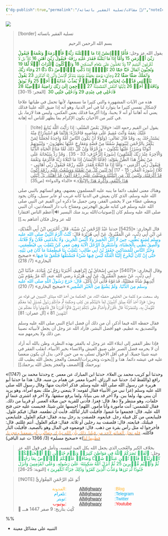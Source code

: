 ```yaml
---
{"dg-publish":true,"permalink":"/مقالات/تسلية الفقير باتسائه 📝/","noteIcon":"","created":"2025-06-10T15:36:26.297+03:00","updated":"2025-08-04T19:29:33.821+03:00"}
---
```



<img src="https://images.unsplash.com/photo-1541976844346-f18aeac57b06?q=80&w=735&auto=format&fit=crop&ixlib=rb-4.1.0&ixid=M3wxMjA3fDB8MHxwaG90by1wYWdlfHx8fGVufDB8fHx8fA%3D%3D"/>


> [!border] تسلية الفقير باتسائه
> 
> 
> <center>بسم الله الرحمن الرحيم </center>
> 
> يقول الله عز وجل: 
> <span style="color: green">فَأَمَّا ٱلۡإِنسَٰنُ إِذَا مَا ٱبۡتَلَىٰهُ رَبُّهُۥ فَأَكۡرَمَهُۥ وَنَعَّمَهُۥ فَيَقُولُ رَبِّيٓ أَكۡرَمَنِ 15 وَأَمَّآ إِذَا مَا ٱبۡتَلَىٰهُ فَقَدَرَ عَلَيۡهِ رِزۡقَهُۥ فَيَقُولُ رَبِّيٓ أَهَٰنَنِ 16 كَلَّاۖ بَل لَّا تُكۡرِمُونَ ٱلۡيَتِيمَ 17 وَلَا تَحَٰٓضُّونَ عَلَىٰ طَعَامِ ٱلۡمِسۡكِينِ 18 وَتَأۡكُلُونَ ٱلتُّرَاثَ أَكۡلٗا لَّمّٗا 19 وَتُحِبُّونَ ٱلۡمَالَ حُبّٗا جَمّٗا 20 كَلَّآۖ إِذَا دُكَّتِ ٱلۡأَرۡضُ دَكّٗا دَكّٗا 21 وَجَآءَ رَبُّكَ وَٱلۡمَلَكُ صَفّٗا صَفّٗا 22 وَجِاْيٓءَ يَوۡمَئِذِۭ بِجَهَنَّمَۚ يَوۡمَئِذٖ يَتَذَكَّرُ ٱلۡإِنسَٰنُ وَأَنَّىٰ لَهُ ٱلذِّكۡرَىٰ 23 يَقُولُ يَٰلَيۡتَنِي قَدَّمۡتُ لِحَيَاتِي 24 فَيَوۡمَئِذٖ لَّا يُعَذِّبُ عَذَابَهُۥٓ أَحَدٞ 25 وَلَا يُوثِقُ وَثَاقَهُۥٓ أَحَدٞ 26 يَٰٓأَيَّتُهَا ٱلنَّفۡسُ ٱلۡمُطۡمَئِنَّةُ 27 ٱرۡجِعِيٓ إِلَىٰ رَبِّكِ رَاضِيَةٗ مَّرۡضِيَّةٗ 28 فَٱدۡخُلِي فِي عِبَٰدِي 29 وَٱدۡخُلِي جَنَّتِي 30</span>  [الفجر: 15-30]
> 
> هذه من الآيات المشهورة والتي كثيرا ما نسمعها، لأنها تحمل في طياتها علاجا لإشكال نفسي كثيرا ما يتوارد لنا في أمر الدنيا، وهو أنه إذا ضيق الله علينا فذلك يعني أنه أهاننا أو أنه لا يحبنا، وإذا أكرمنا فذلك يعني العكس، وليس هذا لازما، بل في كثير من الأحيان يكون الإكرام بما يظهر للناس أنه إهانة. 
> 
> 
> > [!cite] يقول ابن القيم رحمه الله:
> > «وَقَالَ بَعْضُ السَّلَفِ: إِذَا رَأَيْتَ اللَّهَ يُتَابِعُ عَلَيْكَ نِعَمَهُ وَأَنْتَ مُقِيمٌ عَلَى مَعَاصِيهِ فَاحْذَرْهُ؛ فَإِنَّمَا هُوَ اسْتِدْرَاجٌ مِنْهُ يَسْتَدْرِجُكَ بِهِ، وَقَدْ قَالَ تَعَالَى: {وَلَوْلَا أَنْ يَكُونَ النَّاسُ أُمَّةً وَاحِدَةً لَجَعَلْنَا لِمَنْ يَكْفُرُ بِالرَّحْمَنِ لِبُيُوتِهِمْ سُقُفًا مِنْ فَضَّةٍ وَمَعَارِجَ عَلَيْهَا يَظْهَرُونَ - وَلِبُيُوتِهِمْ أَبْوَابًا وَسُرُرًا عَلَيْهَا يَتَّكِئُونَ - وَزُخْرُفًا وَإِنْ كُلُّ ذَلِكَ لَمَّا مَتَاعُ الْحَيَاةِ الدُّنْيَا وَالْآخِرَةُ عِنْدَ رَبِّكَ لِلْمُتَّقِينَ} [سُورَةُ الزُّخْرُفِ: 33 - 35] .
> >    وَقَدْ رَدَّ سُبْحَانَهُ عَلَى مَنْ يَظُنُّ هَذَا الظَّنَّ بِقَوْلِهِ: {فَأَمَّا الْإِنْسَانُ إِذَا مَا ‌ابْتَلَاهُ ‌رَبُّهُ فَأَكْرَمَهُ وَنَعَّمَهُ فَيَقُولُ رَبِّي أَكْرَمَنِي - وَأَمَّا إِذَا مَا ابْتَلَاهُ فَقَدَرَ عَلَيْهِ رِزْقَهُ فَيَقُولُ رَبِّي أَهَانَنِي - كَلَّا} [سُورَةُ الْفَجْرِ: 15 - 17] <u>أَيْ لَيْسَ كُلُّ مَنْ نَعَّمْتُهُ وَوَسَّعْتُ عَلَيْهِ رِزْقَهُ أَكُونُ قَدْ أَكْرَمْتُهُ، وَلَيْسَ كُلُّ مَنِ ابْتَلَيْتُهُ وَضَيَّقْتُ عَلَيْهِ رِزْقَهُ أَكُونُ قَدْ أَهَنْتُهُ، بَلْ أَبْتَلِي هَذَا بِالنِّعَمِ، وَأُكْرِمُ هَذَا بِالِابْتِلَاءِ</u>.»
> >    «الداء والدواء» (ص35)
> 
> وهناك معنى لطيف دائما ما ينبه عليه المسلمون بعضهم، وهو اتسائهم بالنبي صلى الله عليه وسلم، الذي كان يعيش في الدنيا كأنه غريب أو عابر سبيل، وكان يجود ويعطي عطاء من لا يخشى الفقر، ومن جميل ما ذكره ابن القيم عن النبي صلى الله عليه وسلم في كتابه طريق الهجرتين ومفتاح باب دار السعادتين، أن النبي صلى الله عليه وسلم كان [[صوتيات/الله يريد منك اليسير 🔊\|أعظم الناس افتقارا لله عز وجل فكان أغناهم به.]]
> 
> قال البخاري: 
> «[5425] حدثنا عَبْدُ الرَّحْمَنِ بْنُ شَيْبَةَ، قَالَ: أَخْبَرَنِي ابْنُ أَبِي الْفُدَيْكِ، عَنِ ابْنِ أَبِي ذِئْبٍ، عَنِ الْمَقْبُرِيِّ، عَنْ أَبِي هُرَيْرَةَ قَالَ: <font color="#00b0f0">كُنْتُ أَلْزَمُ النَّبِيَّ صلى الله عليه وسلم لِشِبَعِ بَطْنِي، حِينَ لَا آكُلُ الْخَمِيرَ وَلَا أَلْبَسُ الْحَرِيرَ، وَلَا يَخْدُمُنِي فُلَانٌ وَلَا فُلَانَةُ، وَأُلْصِقُ بَطْنِي بِالْحَصْبَاءِ، وَأَسْتَقْرِئُ الرَّجُلَ الْآيَةَ وَهِيَ مَعِي كَيْ يَنْقَلِبَ بِي فَيُطْعِمَنِي، وَخَيْرُ النَّاسِ لِلْمَسَاكِينِ جَعْفَرُ بْنُ أَبِي طَالِبٍ؛ يَنْقَلِبُ بِنَا فَيطْعِمُنَا مَا كَانَ فِي بَيْتِهِ، حَتَّى إِنْ كَانَ لَيُخْرِجُ إِلَيْنَا الْعُكَّةَ لَيْسَ فِيهَا شَيْءٌ فَنَشْتَقُّهَا فَنَلْعَقُ مَا فِيهَا</font>.»
> «صحيح البخاري» (7/ 218)
> 
> وقال البخاري: 
> «[5407] حدثني إِسْحَاقُ بْنُ إِبْرَاهِيمَ، أَخْبَرَنَا رَوْحُ بْنُ عُبَادَةَ، حَدَّثَنَا ابْنُ أَبِي ذِئْبٍ، عَنْ سَعِيدٍ الْمَقْبُرِيِّ، عَنْ أَبِي هُرَيْرَةَ رضي الله عنه، أَنَّهُ مَرَّ بِقَوْمٍ بَيْنَ أَيْدِيهِمْ شَاةٌ مَصْلِيَّةٌ، فَدَعَوْهُ فَأَبَى أَنْ يَأْكُلَ، <font color="#00b0f0">قَالَ: خَرَجَ رَسُولُ اللَّهِ صلى الله عليه وسلم مِنَ الدُّنْيَا، وَلَمْ يَشْبَعْ مِنَ الْخُبْزِ الشَّعِيرِ</font>.»
> «صحيح البخاري» (7/ 210)
> 
> وقد سمعت مرة كلمة من الخليفي حفظه الله، عن الحكمة من أخذ الله ميثاق النبيين في قوله عز وجل: 
> ﴿وَإِذۡ أَخَذَ ٱللَّهُ مِيثَٰقَ ٱلنَّبِيِّـۧنَ لَمَآ ءَاتَيۡتُكُم مِّن كِتَٰبٖ وَحِكۡمَةٖ ثُمَّ جَآءَكُمۡ رَسُولٞ مُّصَدِّقٞ لِّمَا مَعَكُمۡ لَتُؤۡمِنُنَّ بِهِۦ وَلَتَنصُرُنَّهُۥۚ قَالَ ءَأَقۡرَرۡتُمۡ وَأَخَذۡتُمۡ عَلَىٰ ذَٰلِكُمۡ إِصۡرِيۖ قَالُوٓاْ أَقۡرَرۡنَاۚ قَالَ فَٱشۡهَدُواْ وَأَنَا۠ مَعَكُم مِّنَ ٱلشَّٰهِدِينَ 81 ﴾ [آل عمران: 81]
> 
> فقال حفظه الله فيما أذكر، أن من ذلك أن فضل اتباع النبي صلى الله عليه وسلم والتصديق به عظيم، فهو أفضل البشر، فأراد الله عز وجل أن يجعل لأنبيائه نصيبا من ذلك ولا يحرمهم منه.
> 
> فإذا نظر الفقير إلى ابتلاء الله عز وجل له بالفقر بهذه النظرة، وظن بالله أنه أراد أن لا يحرمه فضل الصبر على ضيق العيش والاتساء بخير الأنبياء، انقلب الفقر في عينه شيئا جميلا، أو في أقل الأحوال تسلى به من حين لآخر، بدل أن يكون منغصا عليه في عيشه دائما. 
> هذا و [[بحوث وتحريرات/الضعفُ والعجز يجعل الله يطيب لك ويرحمك 📃\|الضعف والعجز يجعل الله يرحمك]]: 
> 
<div class="transclusion internal-embed is-loaded"><div class="markdown-embed">




«(1747) وحدثنا أبو كريب محمد بن العلاء. حدثنا ابن المبارك عن معمر. ح وحدثنا محمد بن رافع (واللفظ له). حدثنا عبد الرزاق. أخبرنا معمر عن همام بن منبه. قال: هذا ما حدثنا أبو هريرة عن رسول الله صلى الله عليه وسلم. فذكر أحاديث منها: وقال رسول الله صلى الله عليه وسلم (غزا نبي من الأنبياء فقال لقومه: لا يتبعني رجل ملك بضع امرأة، وهو يريد أن يبني بها، ولما يبن. ولا آخر قد بنى بنيانا، ولما يرفع سقفها. ولا آخر قد اشترى غنما أو خلفات، وهو منتظر ولا دها. قال: فغزا. فأدنى للقرية حين صلاة العصر. أو قريبا من ذلك. فقال للشمس: أنت مأمورة وأنا مأمور. اللهم! احبسها علي شيئا. فحبست عليه حتى فتح الله عليه. قال: فجمعوا ما غنموا.
فأقبلت النار لتأكله. فأبت أن تطعمه. فقال: فيكم غلول. فليبايعني من كل قبيلة رجل. فبايعوه. فلصقت يد رجل بيده. فقال: فيكم الغلول. فلتبايعني قبيلتك. فبايعته. قال: فلصقت بيد رجلين أو ثلاثة. فقال: فيكم الغلول. أنتم غللتم. قال: فأخرجوا له مثل رأس بقرة من ذهب. قال: فوضعوه في المال وهو بالصعيد. فأقبلت النار فأكلته. <u><font color="#f79646">فلم تحل الغنائم لأحد من قبلنا. ذلك بأن الله تبارك وتعالى رأى ضعفنا وعجزنا، فطيبها لنا</font></u>)»
«صحيح مسلم» (3/ 1366 ت عبد الباقي)

</div></div>

> 
> بخلاف الكبر والعُجب الذي يجعل الله يكل العبد لنفسه، وتأمل في قول الله عز وجل: 
> <font color="#00b050">﴿لَقَدۡ نَصَرَكُمُ ٱللَّهُ فِي مَوَاطِنَ كَثِيرَةٖ وَيَوۡمَ حُنَيۡنٍ إِذۡ أَعۡجَبَتۡكُمۡ كَثۡرَتُكُمۡ فَلَمۡ تُغۡنِ عَنكُمۡ شَيۡـٔٗا وَضَاقَتۡ عَلَيۡكُمُ ٱلۡأَرۡضُ بِمَا رَحُبَتۡ ثُمَّ وَلَّيۡتُم مُّدۡبِرِينَ 25 ثُمَّ أَنزَلَ ٱللَّهُ سَكِينَتَهُۥ عَلَىٰ رَسُولِهِۦ وَعَلَى ٱلۡمُؤۡمِنِينَ وَأَنزَلَ جُنُودٗا لَّمۡ تَرَوۡهَا وَعَذَّبَ ٱلَّذِينَ كَفَرُواْۚ وَذَٰلِكَ جَزَآءُ ٱلۡكَٰفِرِينَ ﴾ </font>[التوبة: 25-26]
> 
> 
> 

> [!NOTE]   أَبُو عَبْدِ الرَّحْمَنِ المِغْوَارِيُّ 
> <div style="display: flex; width: 100%; text-align: center; font-family: sans-serif;"> <div style="flex: 1; text-align: right; color: #ffb329;">المدونة:</div>     <div style="flex: 1;">    <a href="https://almighwary.netlify.app">AlMighwary</a>  </div><div style="flex: 1; text-align: left; color: #ffb329;">:Blog</div></div>
>     <div style="display: flex; width: 100%; text-align: center; font-family: sans-serif;"> <div style="flex: 1; text-align: right; color: #01abe9;">تلغرام:</div>      <div style="flex: 1;">        <a href="https://t.me/AlMighwary">AlMighwary</a>      </div>      <div style="flex: 1; text-align: left; color: #01abe9;">:Telegram</div>   </div>
>    
>    <div style="display: flex; width: 100%; text-align: center; font-family: sans-serif;">     <div style="flex: 1; text-align: right; color: #01abe9;">تويتر:</div>      <div style="flex: 1;">       <a href="https://x.com/AlMighwary">AlMighwary</a>      </div>     <div style="flex: 1; text-align: left; color: #01abe9;">:Twitter</div>    </div> <div style="display: flex; width: 100%; text-align: center; font-family: sans-serif;">      <div style="flex: 1; text-align: right; color: #fb0101;">يوتيوب:</div><div style="flex: 1;"> <a href="https://www.youtube.com/@AlMighwary">AlMighwary</a>      </div>  <div style="flex: 1; text-align: left; color: #fb0101;">:Youtube</div>   </div>   
>    <footer>📅 كُتِبَ  بتاريخ: 9 صفر 1447 هـــ</footer>
 
 
 
%%
- التنبيه على مشاكل معينة


